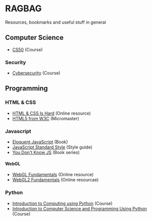 # RAGBAG
Resources, bookmarks and useful stuff in general
## Computer Science
* [CS50](https://www.edx.org/course/introduction-computer-science-harvardx-cs50x) (Course)

### Security
* [Cybersecurity](https://www.edx.org/micromasters/ritx-cybersecurity) (Course)

## Programming

### HTML & CSS
* [HTML & CSS Is Hard](https://internetingishard.com/html-and-css/) (Online resource)
* [HTML5 from W3C](https://www.edx.org/xseries/html5-w3c) (Micromaster)

### Javascript
* [Eloquent JavaScript](http://eloquentjavascript.net/) (Book)
* [JavaScript Standard Style](http://standardjs.com/) (Style guide)
* [You Don't Know JS](https://github.com/getify/You-Dont-Know-JS) (Book series)

#### WebGL
* [WebGL Fundamentals](https://webglfundamentals.org/) (Online resource)
* [WebGL2 Fundamentals](https://webgl2fundamentals.org/) (Online resourcae)

### Python
* [Introduction to Computing using Python](https://www.edx.org/course/introduction-computing-using-python-gtx-cs1301x) (Course)
* [Introduction to Computer Science and Programming Using Python](https://www.edx.org/course/introduction-computer-science-mitx-6-00-1x-9) (Course)
